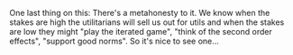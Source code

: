 One last thing on this: There's a metahonesty to it. We know when the stakes are high the utilitarians will sell us out for utils and when the stakes are low they might "play the iterated game", "think of the second order effects", "support good norms". So it's nice to see one…

